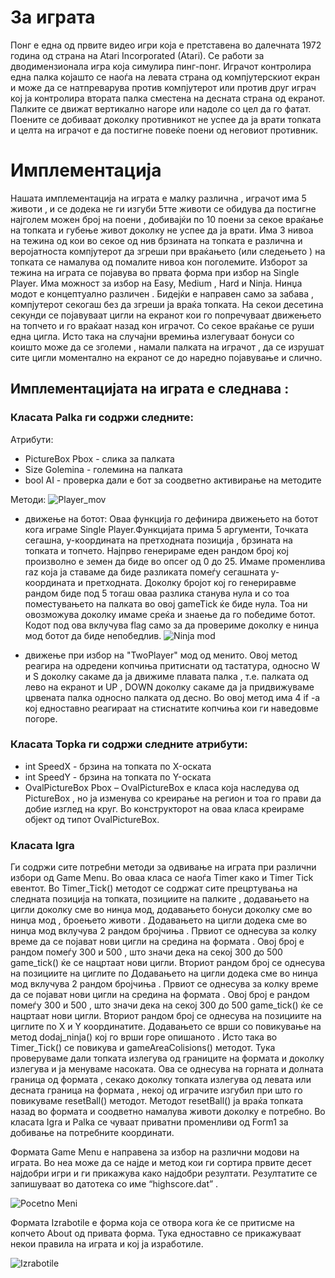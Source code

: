 # За играта
Понг е една од првите видео игри која е претставена во далечната 1972 година од страна на Atari Incorporated (Atari). Се работи за дводимензионала игра која симулира пинг-понг. Играчот контролира една палка којашто се наоѓа на левата страна од компјутерскиот екран и може да се натпреварува против компјутерот или против друг играч кој ја контролира втората палка сместена на десната страна од екранот. Палките се движат вертикално нагоре или надоле со цел да го фатат. Поените се добиваат доколку противникот не успее да ја врати топката и целта на играчот е да постигне повеќе поени од неговиот противник. 
# Имплементација
Нашата имплементација на играта е малку различна , играчот има 5 животи , и се додека не ги изгуби 5тте животи се обидува да постигне најголем можен број на поени , добивајќи по 10 поени за секое враќање на топката и губење живот доколку не успее да ја врати. Има 3 нивоа на тежина од кои во секое од нив брзината на топката е различна и веројатноста компјутерот да згреши при враќањето (или следењето ) на топката се намалува од помалите нивоа кон поголемите. Изборот за тежина на играта се појавува во првата форма при избор на Single Player. Има можност за избор на Easy, Medium , Hard и Ninja.
Нинџа модот е концептуално различен . Бидејќи е направен само за забава , компјутерот секогаш без да згреши ја враќа топката. На секои десетина секунди се појавуваат цигли на екранот кои го попречуваат движењето на топчето и го враќаат назад кон играчот. Со секое враќање се руши една цигла. Исто така на случајни времиња излегуваат бонуси со коишто може да се зголеми , намали палката на играчот , да се изрушат сите цигли моментално на екранот се до наредно појавување и слично.

## Имплементацијата на играта е следнава :

### Класата Palka ги содржи следните:
 Атрибути:
* PictureBox Pbox - слика за палката
* Size Golemina - големина на палката
* bool AI - проверка дали е бот за соодветно активирање на методите 

Методи:
      ![Player_mov](http://s15.postimg.org/oysum2cnf/Player_Movement.png)   

- движење на ботот: Оваа функција го дефинира движењето на ботот кога играме Single Player.Функцијата прима 5 аргументи, Точката сегашна, у-координата на претходната позиција , брзината на топката и топчето. Најпрво генерираме еден рандом број кој произволно е земен да биде во опсег од 0 до 25. Имаме променлива raz која ја ставаме да биде разликата помеѓу сегашната у-координата и претходната. Доколку бројот кој го генериравме рандом биде под 5 тогаш оваа разлика станува нула и со тоа поместувањето на палката во овој gameTick ќе биде нула. Тоа ни овозможува доколку имаме среќа и знаење да го победиме ботот. Кодот под ова вклучува flag само за да провериме доколку е нинџа мод  ботот да биде непобедлив.
![Ninja mod](http://s1.postimg.org/l9toy8fr3/pivo.png)

     
 - движење при избор на "TwoPlayer" мод од менито. Овој метод реагира на одредени копчиња притиснати од тастатура, односно W и S доколку сакаме да ја движиме плавата палка , т.е. палката од лево на екранот и  UP , DOWN доколку сакаме да ја придвижуваме црвената палка односно палката од десно. Во овој метод има 4 if -a кој едноставно реагираат на стиснатите копчиња кои ги наведовме погоре.

### Класата Topka ги содржи следните атрибути:
* int SpeedX - брзина на топката по X-оската
* int SpeedY - брзина на топката по Y-оската
* OvalPictureBox Pbox – OvalPictureBox e класа која наследува од  PictureBox  , но ја изменува со креирање на регион и тоа го прави да добие изглед на круг.
Во конструкторот на оваа класа креираме објект од типот OvalPictureBox.

### Класата Igra 
Ги содржи сите потребни методи за одвивање на играта при различни избори од Game Menu. 
Во оваа класа се наоѓа Timer како и Timer Tick евентот. Во Timer_Tick() методот се содржат сите прецртувања на следната позиција на топката, позициите на палките , додавањето на цигли доколку сме во нинџа мод, додавањето бонуси доколку сме во нинџа мод , броењето животи  . Додавањето на цигли додека сме во нинџа мод вклучува 2 рандом бројчиња . Првиот се однесува за колку време да се појават нови цигли на средина на формата . Овој број е рандом помеѓу 300 и 500 , што значи дека на секој 300 до 500 game_tick() ќе се нацртаат нови цигли. Вториот рандом број се однесува на позициите на циглите по Додавањето на цигли додека сме во нинџа мод вклучува 2 рандом бројчиња . Првиот се однесува за колку време да се појават нови цигли на средина на формата . Овој број е рандом помеѓу 300 и 500 , што значи дека на секој 300 до 500 game_tick() ќе се нацртаат нови цигли. Вториот рандом број се однесува на позициите на циглите по X и Y координатите. Додавањето се врши со повикување на метод dodaj_ninja() кој го врши горе опишаното . Исто така во Timer_Tick() се повикува и gameAreaColisions() методот. Тука проверуваме дали топката излегува од границите на формата и доколку излегува и ја менуваме насоката. Ова се однесува на горната и долната граница од формата , секако доколку топката излегува од левата или десната граница на формата , некој од играчите изгубил при што го повикуваме resetBall() методот. Методот resetBall() ја враќа топката назад во формата и соодветно намалува животи доколку е потребно.
Во класата Igra и Palka се чуваат приватни променливи од Form1 за добивање на потребните координати.

Формата Game Menu е направена за избор на различни модови на играта. Во неа може да се најде и метод кои ги сортира првите десет најдобри игри и ги прикажува како најдобри резултати. Резултатите се запишуваат во датотека со име “highscore.dat” .

![Pocetno Meni](http://s2.postimg.org/othib0js9/Screenshot_1.png)

Формата Izrabotile е форма која се отвора кога ќе се притисме на копчето About  од привата форма. Тука едноставно се прикажуваат некои правила на играта и кој ја изработиле.

![Izrabotile](http://s23.postimg.org/wypl7p0fv/Izrabotile.png)
